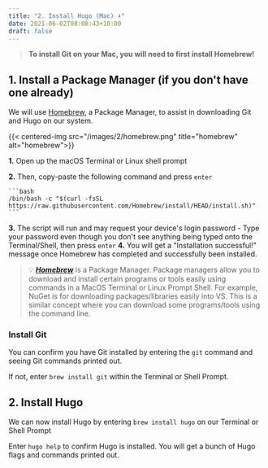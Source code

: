 ```yaml
---
title: "2. Install Hugo (Mac) ⬇"
date: 2021-06-02T08:08:43+10:00
draft: false
---
```


> **To install Git on your Mac, you will need to first install Homebrew!**

## 1. Install a Package Manager (if you don't have one already)

We will use [Homebrew](https://brew.sh/), a Package Manager, to assist in downloading Git and Hugo on our system.

{{< centered-img src="/images/2/homebrew.png" title="homebrew" alt="homebrew">}}

**1.** Open up the macOS Terminal or Linux shell prompt

**2.** Then, copy-paste the following command and press `enter`

    ```bash
    /bin/bash -c "$(curl -fsSL https://raw.githubusercontent.com/Homebrew/install/HEAD/install.sh)"
    ```

**3.** The script will run and may request your device's login password
    - Type your password even though you don't see anything being typed onto the Terminal/Shell, then press `enter`
**4.** You will get a "Installation successful!" message once Homebrew has completed and successfully been installed.

> 💡 ***[Homebrew](https://brew.sh/)*** is a Package Manager. Package managers allow you to download and install certain programs or tools easily using commands in a MacOS Terminal or Linux Prompt Shell. For example, NuGet is for downloading packages/libraries easily into VS. This is a similar concept where you can download some programs/tools using the command line.

### Install Git

You can confirm you have Git installed by entering the `git` command and seeing Git commands printed out.

If not, enter `brew install git` within the Terminal or Shell Prompt.

## 2. Install Hugo

We can now install Hugo by entering `brew install hugo` on our Terminal or Shell Prompt

Enter `hugo help` to confirm Hugo is installed. You will get a bunch of Hugo flags and commands printed out.
